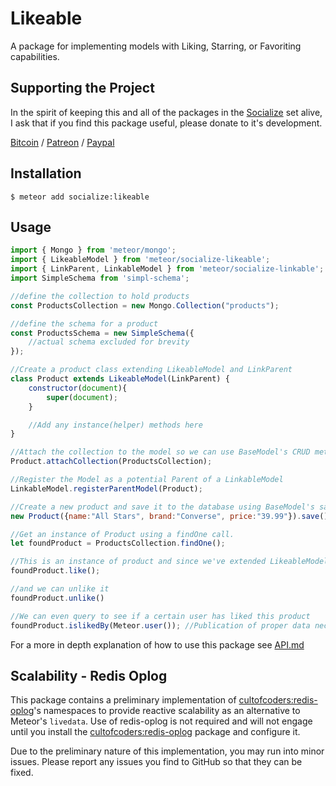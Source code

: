 # Likeable #

A package for implementing models with Liking, Starring, or Favoriting capabilities.

## Supporting the Project ##
In the spirit of keeping this and all of the packages in the [Socialize](https://atmospherejs.com/socialize) set alive, I ask that if you find this package useful, please donate to it's development.

[Bitcoin](https://www.coinbase.com/checkouts/4a52f56a76e565c552b6ecf118461287) / [Patreon](https://www.patreon.com/user?u=4866588) / [Paypal](https://www.paypal.me/copleykj)

## Installation ##

```shell
$ meteor add socialize:likeable
```

## Usage ##

```javascript
import { Mongo } from 'meteor/mongo';
import { LikeableModel } from 'meteor/socialize-likeable';
import { LinkParent, LinkableModel } from 'meteor/socialize-linkable';
import SimpleSchema from 'simpl-schema';

//define the collection to hold products
const ProductsCollection = new Mongo.Collection("products");

//define the schema for a product
const ProductsSchema = new SimpleSchema({
    //actual schema excluded for brevity
});

//Create a product class extending LikeableModel and LinkParent
class Product extends LikeableModel(LinkParent) {
    constructor(document){
        super(document);
    }

    //Add any instance(helper) methods here
}

//Attach the collection to the model so we can use BaseModel's CRUD methods
Product.attachCollection(ProductsCollection);

//Register the Model as a potential Parent of a LinkableModel
LinkableModel.registerParentModel(Product);

//Create a new product and save it to the database using BaseModel's save method.
new Product({name:"All Stars", brand:"Converse", price:"39.99"}).save();

//Get an instance of Product using a findOne call.
let foundProduct = ProductsCollection.findOne();

//This is an instance of product and since we've extended LikeableModel we can now just call it's like method
foundProduct.like();

//and we can unlike it
foundProduct.unlike()

//We can even query to see if a certain user has liked this product
foundProduct.islikedBy(Meteor.user()); //Publication of proper data necessary if querying client side of course
```

For a more in depth explanation of how to use this package see [API.md](API.md)

## Scalability - Redis Oplog ##

This package contains a preliminary implementation of [cultofcoders:redis-oplog][1]'s namespaces to provide reactive scalability as an alternative to Meteor's `livedata`. Use of redis-oplog is not required and will not engage until you install the [cultofcoders:redis-oplog][1] package and configure it.

Due to the preliminary nature of this implementation, you may run into minor issues. Please report any issues you find to GitHub so that they can be fixed.

[1]:https://github.com/cultofcoders/redis-oplog
